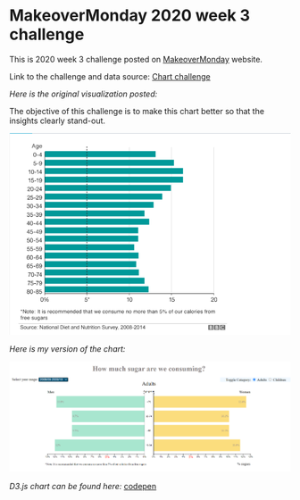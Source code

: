 # MakeoverMonday 2020 week 3 challenge

This is 2020 week 3 challenge posted on [MakeoverMonday](https://www.makeovermonday.co.uk/data/data-sets-2020/) website.

Link to the challenge and data source: [Chart challenge](https://data.world/makeovermonday/2020w3-is-it-time-to-treat-sugar-like-smoking)

_Here is the original visualization posted:_

The objective of this challenge is to make this chart better so that the insights clearly stand-out.

![original viz](./misc/original_viz.PNG)

_Here is my version of the chart:_

![my data viz](./misc/myVersion.PNG)

_D3.js chart can be found here:_ [codepen](https://codepen.io/ksp585/full/xxqpMjQ)
